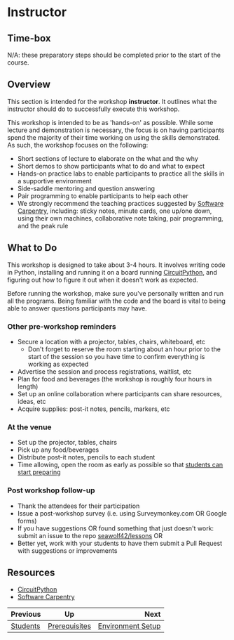 <!-- begin auto-generated title section -->
# Instructor
<!-- end auto-generated section -->


## Time-box

N/A: these preparatory steps should be completed prior to the start of the course.


## Overview

This section is intended for the workshop **instructor**. It outlines what the instructor should do to successfully execute this workshop.

This workshop is intended to be as 'hands-on' as possible. While some lecture and demonstration is necessary, the focus is on having participants spend the majority of their time working on using the skills demonstrated. As such, the workshop focuses on the following:

* Short sections of lecture to elaborate on the what and the why
* Short demos to show participants what to do and what to expect
* Hands-on practice labs to enable participants to practice all the skills in a supportive environment
* Side-saddle mentoring and question answering
* Pair programming to enable participants to help each other
* We strongly recommend the teaching practices suggested by [Software Carpentry](https://carpentries.github.io/instructor-training/14-live/index.html), including: sticky notes, minute cards, one up/one down, using their own machines, collaborative note taking, pair programming, and the peak rule


## What to Do

This workshop is designed to take about 3-4 hours. It involves writing code in Python, installing and running it on a board running [CircuitPython](https://learn.adafruit.com/welcome-to-circuitpython/what-is-circuitpython), and figuring out how to figure it out when it doesn't work as expected.

Before running the workshop, make sure you've personally written and run all the programs. Being familiar with the code and the board is vital to being able to answer questions participants may have.

### Other pre-workshop reminders

* Secure a location with a projector, tables, chairs, whiteboard, etc
    * Don't forget to reserve the room starting about an hour prior to the start of the session so you have time to confirm everything is working as expected
* Advertise the session and process registrations, waitlist, etc
* Plan for food and beverages (the workshop is roughly four hours in length)
* Set up an online collaboration where participants can share resources, ideas, etc
* Acquire supplies: post-it notes, pencils, markers, etc

### At the venue

* Set up the projector, tables, chairs
* Pick up any food/beverages
* Distribute post-it notes, pencils to each student
* Time allowing, open the room as early as possible so that [students can start preparing](./prereq_student.md)

### Post workshop follow-up

* Thank the attendees for their participation
* Issue a post-workshop survey (i.e. using Surveymonkey.com OR Google forms)
* If you have suggestions OR found something that just doesn't work: submit an issue to the repo [seawolf42/lessons](https://github.com/seawolf42/lessons/issues/) OR
* Better yet, work with your students to have them submit a Pull Request with suggestions or improvements


## Resources

* [CircuitPython](https://learn.adafruit.com/welcome-to-circuitpython/what-is-circuitpython)
* [Software Carpentry](https://carpentries.github.io/instructor-training/14-live/index.html)


<!-- begin auto-generated nav-links section -->
| Previous | Up | Next |
|:---------|:---:|-----:|
| [Students](./prereq_student.md) | [Prerequisites](./prereq.md) | [Environment Setup](./setup.md) |
<!-- end auto-generated section -->
